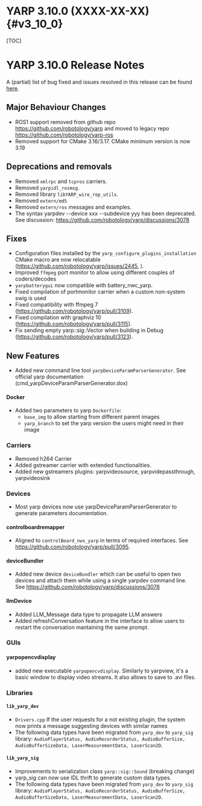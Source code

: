 YARP 3.10.0 (XXXX-XX-XX)                                                {#v3_10_0}
==================

[TOC]

YARP 3.10.0 Release Notes
===================

A (partial) list of bug fixed and issues resolved in this release can be found
[here](https://github.com/robotology/yarp/issues?q=label%3A%22Fixed+in%3A+YARP+v3.10.0%22).

Major Behaviour Changes
---------------------------------

* ROS1 support removed from github repo https://github.com/robotology/yarp and moved to legacy repo https://github.com/robotology/yarp-ros
* Removed support for CMake 3.16/3.17. CMake minimum version is now 3.19

Deprecations and removals
---------------------------------
* Removed `xmlrpc` and `tcpros` carriers.
* Removed `yarpidl_rosmsg`.
* Removed library `libYARP_wire_rep_utils`.
* Removed `extern/md5`
* Removed `extern/ros` messages and examples.
* The syntax yarpdev --device xxx --subdevice yyy has been deprecated. See discussion: https://github.com/robotology/yarp/discussions/3078

Fixes
-----

* Configuration files installed by the `yarp_configure_plugins_installation` CMake macro are now relocatable (https://github.com/robotology/yarp/issues/2445, ).
* Improved `ffmpeg` port monitor to allow using different couples of coders/decodes
* `yarpbatterygui` now compatible with battery_nwc_yarp.
* Fixed compilation of portmonitor carrier when a custom non-system swig is used
* Fixed compatibility with ffmpeg 7 (https://github.com/robotology/yarp/pull/3109).
* Fixed compilation with graphviz 10 (https://github.com/robotology/yarp/pull/3115).
* Fix sending empty yarp::sig::Vector when building in Debug (https://github.com/robotology/yarp/pull/3123).

New Features
------------

* Added new command line tool `yarpDeviceParamParserGenerator`. See official yarp documentation (cmd_yarpDeviceParamParserGenerator.dox)


#### Docker
* Added two parameters to yarp `Dockerfile`:
  * `base_img` to allow starting from different parent images
  * `yarp_branch` to set the yarp version the users might need in their image

### Carriers

* Removed h264 Carrier
* Added gstreamer carrier with extended functionalities.
* Added new gstreamers plugins: yarpvideosource, yarpvidepassthrough, yarpvideosink

### Devices

* Most yarp devices now use yarpDeviceParamParserGenerator to generate parameters documentation.

#### controlboardremapper

* Aligned to `controlBoard_nws_yarp` in terms of required interfaces. See https://github.com/robotology/yarp/pull/3095.

#### deviceBundler

* Added new device `deviceBundler` which can be useful to open two devices and attach them while using a single yarpdev command line.
  See https://github.com/robotology/yarp/discussions/3078

#### llmDevice

* Added LLM_Message data type to propagate LLM answers
* Added refreshConversation feature in the interface to allow users to restart the conversation mantaining the same prompt.

### GUIs

#### yarpopencvdisplay

* added new executable `yarpopencvdisplay`. Similarly to yarpview, it's a basic window to display video streams. It also allows to save to .avi files.

### Libraries

#### `lib_yarp_dev`

* `Drivers.cpp` If the user requests for a not existing plugin, the system now prints a message suggesting devices with similar names
* The following data types have been migrated from `yarp_dev` to `yarp_sig` library: `AudioPlayerStatus, AudioRecorderStatus, AudioBufferSize, AudioBufferSizeData, LaserMeasurementData, LaserScan2D`.

#### `lib_yarp_sig`

* Improvements to serialization class `yarp::sig::Sound` (breaking change)
* yarp_sig can now use IDL thrift to generate custom data types.
* The following data types have been migrated from `yarp_dev` to `yarp_sig` library: `AudioPlayerStatus, AudioRecorderStatus, AudioBufferSize, AudioBufferSizeData, LaserMeasurementData, LaserScan2D`.
